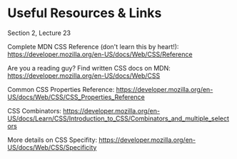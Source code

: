 # Useful Resources & Links
Section 2, Lecture 23

Complete MDN CSS Reference (don't learn this by heart!): https://developer.mozilla.org/en-US/docs/Web/CSS/Reference

Are you a reading guy? Find written CSS docs on MDN: https://developer.mozilla.org/en-US/docs/Web/CSS

Common CSS Properties Reference: https://developer.mozilla.org/en-US/docs/Web/CSS/CSS_Properties_Reference

CSS Combinators: https://developer.mozilla.org/en-US/docs/Learn/CSS/Introduction_to_CSS/Combinators_and_multiple_selectors

More details on CSS Specifity: https://developer.mozilla.org/en-US/docs/Web/CSS/Specificity
